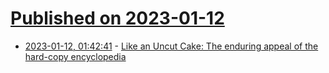 # [Published on 2023-01-12](index.md)

* [2023-01-12, 01:42:41](https://news.ycombinator.com/item?id=34347945) - [Like an Uncut Cake: The enduring appeal of the hard-copy encyclopedia](https://www.the-tls.co.uk/articles/all-the-knowledge-in-the-world-simon-garfield-book-review-james-waddell/)
